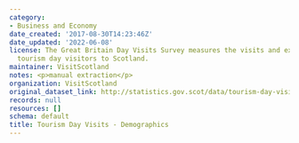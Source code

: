 ```yaml
---
category:
- Business and Economy
date_created: '2017-08-30T14:23:46Z'
date_updated: '2022-06-08'
license: The Great Britain Day Visits Survey measures the visits and expenditure of
  tourism day visitors to Scotland.
maintainer: VisitScotland
notes: <p>manual extraction</p>
organization: VisitScotland
original_dataset_link: http://statistics.gov.scot/data/tourism-day-visits---demographics
records: null
resources: []
schema: default
title: Tourism Day Visits - Demographics
---
```

